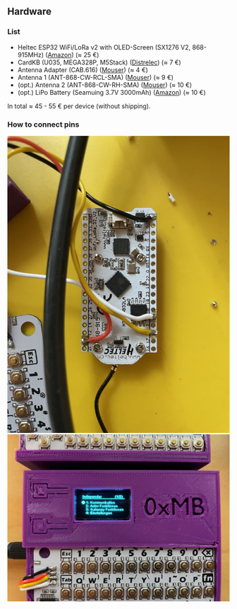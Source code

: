 ## Hardware

### List

- Heltec ESP32 WiFi/LoRa v2 with OLED-Screen (SX1276 V2, 868-915MHz) ([Amazon](https://www.amazon.de/-/en/gp/product/B078M74NNN/)) (≈ 25 €)
- CardKB (U035, MEGA328P, M5Stack) ([Distrelec](https://www.distrelec.de/de/cardkb-mini-tastatureinheit-mega328p-m5stack-u035/p/30172534)) (≈ 7 €)
- Antenna Adapter (CAB.616) ([Mouser](https://www.mouser.de/ProductDetail/960-CAB.616)) (≈ 4 €)
- Antenna 1 (ANT-868-CW-RCL-SMA) ([Mouser](https://www.mouser.de/ProductDetail/712-ANT-868-CWRCLSMA)) (≈ 9 €)
- (opt.) Antenna 2 (ANT-868-CW-RH-SMA) ([Mouser](https://www.mouser.de/ProductDetail/712-ANT-868-CW-RHSMA)) (≈ 10 €)
- (opt.) LiPo Battery (Seamuing 3.7V 3000mAh) ([Amazon](https://www.amazon.de/gp/product/B08V11Z88Q/))
(≈ 10 €)

In total ≈ 45 - 55 € per device (without shipping).

### How to connect pins

<img src="images/hardware_how_to.jpeg" width="600"/>

<img src="images/ui_actor.jpeg" width="600"/>
